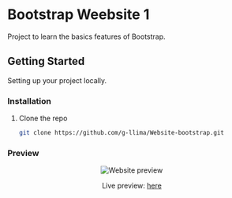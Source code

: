 # Bootstrap Weebsite 1

Project to learn the basics features of Bootstrap.

## Getting Started

Setting up your project locally.

### Installation

1. Clone the repo
   ```sh
   git clone https://github.com/g-llima/Website-bootstrap.git
   ```

### Preview

<div align="center">
  <img src="https://user-images.githubusercontent.com/78111347/159555973-24b84e05-77ad-414c-89b2-a255a1f4d99a.gif" alt="Website preview"/>
  <p>Live preview: <a href="https://g-llima.github.io/Website-bootstrap/" target="_blank">here</a></p>
</div>

